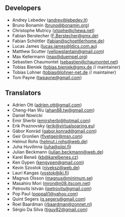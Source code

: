 ## Developers

* Andrey Lebedev (<andrey@lebedev.lt>)
* Bruno Bonamin (<bruno@bonamin.org>)
* Christophe Mutricy (<xtophe@chewa.net>)
* Fabian Berstecher (<F.Berstecher@gmx.de>)
* Fabian Schöttler (<fabian@schoettlerhome.de>)
* Lucas James (<lucas.james@ldjcs.com.au>)
* Matthew Scutter (<yellowplantain@gmail.com>)
* Max Kellermann (<max@duempel.org>)
* Sebastien Chaumontet (<sebastien@chaumontet.net>)
* Tobias Bieniek (<tobias.bieniek@gmx.de> // maintainer)
* Tobias Lohner (<tobias@lohner-net.de> // maintainer)
* Tom Payne (<twpayne@gmail.com>)

## Translators

* Adrien Ott (<adrien.ott@gmail.com>)
* Cheng-Han Wu (<ahan88.tw@gmail.com>)
* Daniel Nowicki
* Emir Sherbi (<emirsherbi@hotmail.com>)
* Erik Praznovsky (<erik@virtualsoaring.eu>)
* Gábor Konrád (<gabor.konrad@gmail.com>)
* Geir Gronlien (<flyetgeir@msn.com>)
* Helmut Rohs (<helmut.j.rohs@web.de>)
* Juha Huvilinna (<juha@siipi.fi>)
* Julian Beckmann (<julian.beckmann@web.de>)
* Karel Beneš (<kb@karelbenes.cz>)
* Ken Gypen (<kengypen@gmail.com>)
* Kevin Szostok (<niveksz@web.de>)
* Lauri Kangas (<vostok@iki.fi>)
* Magnus Olsson (<magnus@minimum.se>)
* Masahiro Mori (<mron@n08.itscom.net>)
* Petrovits István (<ipetrovits@gmail.com>)
* Pop Paul (<poppali1@yahoo.com>)
* Quint Segers (<q.segers@gmail.com>)
* Roel Baardman (<rbaardman@zonnet.nl>)
* Sérgio Da Silva (<tiguy82@gmail.com>)
